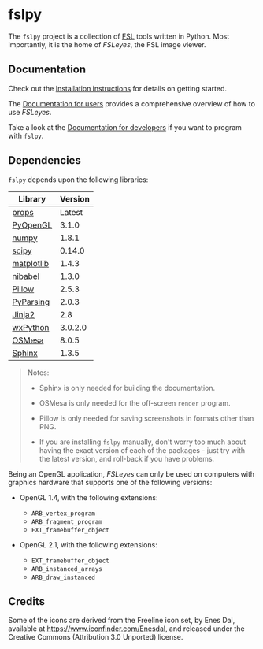 fslpy
=====

The `fslpy` project is a collection of
[FSL](http://fsl.fmrib.ox.ac.uk/fsl/fslwiki/) tools written in Python. Most
importantly, it is the home of *FSLeyes*, the FSL image viewer.



Documentation
-------------


Check out the [Installation instructions](https://git.fmrib.ox.ac.uk/paulmc/fslpy/wikis/home)
for details on getting started.


The [Documentation for users](http://users.fmrib.ox.ac.uk/~paulmc/fslpy_doc/index.html)
provides a comprehensive overview of how to use *FSLeyes*.


Take a look at the [Documentation for developers](http://users.fmrib.ox.ac.uk/~paulmc/fslpy_apidoc/index.html)
if you want to program with `fslpy`.


Dependencies
------------


`fslpy` depends upon the following libraries:


| Library                                           | Version |
| ------------------------------------------------- | ------- |
| [props](https://git.fmrib.ox.ac.uk/paulmc/props/) | Latest  |
| [PyOpenGL](http://pyopengl.sourceforge.net/)      | 3.1.0   |
| [numpy](http://www.numpy.org/)                    | 1.8.1   |
| [scipy](http://www.scipy.org/)                    | 0.14.0  |
| [matplotlib](http://matplotlib.org/)              | 1.4.3   |
| [nibabel](http://nipy.org/nibabel/)               | 1.3.0   |
| [Pillow](https://python-pillow.github.io/)        | 2.5.3   |
| [PyParsing](http://pyparsing.wikispaces.com/)     | 2.0.3   |
| [Jinja2](http://jinja.pocoo.org/)                 | 2.8     |
| [wxPython](http://wxpython.org/)                  | 3.0.2.0 |
| [OSMesa](http://mesa3d.org/)                      | 8.0.5   |
| [Sphinx](http://www.sphinx-doc.org/en/stable/)    | 1.3.5   |

 > Notes:
 >   - Sphinx is only needed for building the documentation.
 >
 >   - OSMesa is only needed for the off-screen `render` program.
 >
 >   - Pillow is only needed for saving screenshots in formats other than PNG.
 > 
 >   - If you are installing `fslpy` manually, don't worry too much about 
 >     having the exact version of each of the packages - just try with 
 >     the latest version, and roll-back if you have problems.


Being an OpenGL application, *FSLeyes* can only be used on computers
with graphics hardware that supports one of the following versions:

 - OpenGL 1.4, with the following extensions:
   - `ARB_vertex_program`
   - `ARB_fragment_program`
   - `EXT_framebuffer_object`

 - OpenGL 2.1, with the following extensions:
   - `EXT_framebuffer_object`
   - `ARB_instanced_arrays`
   - `ARB_draw_instanced`


Credits
-------


Some of the icons are derived from the Freeline icon set, by Enes Dal,
available at https://www.iconfinder.com/Enesdal, and released under the
Creative Commons (Attribution 3.0 Unported) license.

